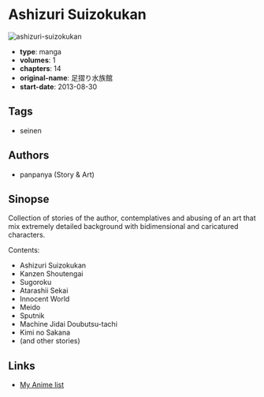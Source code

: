 # Ashizuri Suizokukan

![ashizuri-suizokukan](https://cdn.myanimelist.net/images/manga/1/116593.jpg)

-   **type**: manga
-   **volumes**: 1
-   **chapters**: 14
-   **original-name**: 足摺り水族館
-   **start-date**: 2013-08-30

## Tags

-   seinen

## Authors

-   panpanya (Story & Art)

## Sinopse

Collection of stories of the author, contemplatives and abusing of an art that mix extremely detailed background with bidimensional and caricatured characters.

Contents:

-   Ashizuri Suizokukan
-   Kanzen Shoutengai
-   Sugoroku
-   Atarashii Sekai
-   Innocent World
-   Meido
-   Sputnik
-   Machine Jidai Doubutsu-tachi
-   Kimi no Sakana
-   (and other stories)

## Links

-   [My Anime list](https://myanimelist.net/manga/66247/Ashizuri_Suizokukan)
